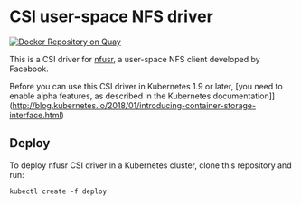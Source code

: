 # CSI user-space NFS driver

[![Docker Repository on Quay](https://quay.io/repository/quamotion/nfusr-csi/status "Docker Repository on Quay")](https://quay.io/repository/quamotion/nfusr-csi)

This is a CSI driver for [nfusr](https://github.com/facebookincubator/nfusr), a user-space NFS client developed by Facebook.

Before you can use this CSI driver in Kubernetes 1.9 or later,
[you need to enable alpha features, as described in the Kubernetes documentation]](http://blog.kubernetes.io/2018/01/introducing-container-storage-interface.html)

## Deploy

To deploy nfusr CSI driver in a Kubernetes cluster, clone this repository and run:

```
kubectl create -f deploy
```